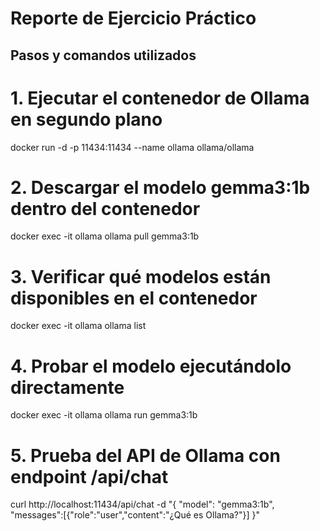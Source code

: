 # Reporte de Ejercicio Práctico

## Pasos y comandos utilizados

# 1. Ejecutar el contenedor de Ollama en segundo plano
docker run -d -p 11434:11434 --name ollama ollama/ollama

# 2. Descargar el modelo gemma3:1b dentro del contenedor
docker exec -it ollama ollama pull gemma3:1b

# 3. Verificar qué modelos están disponibles en el contenedor
docker exec -it ollama ollama list

# 4. Probar el modelo ejecutándolo directamente
docker exec -it ollama ollama run gemma3:1b

# 5. Prueba del API de Ollama con endpoint /api/chat
curl http://localhost:11434/api/chat -d "{
  \"model\": \"gemma3:1b\",
  \"messages\":[{\"role\":\"user\",\"content\":\"¿Qué es Ollama?\"}]
}"